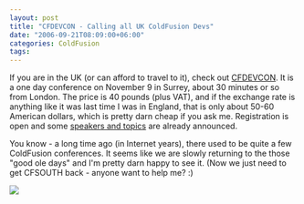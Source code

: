 ```yaml
---
layout: post
title: "CFDEVCON - Calling all UK ColdFusion Devs"
date: "2006-09-21T08:09:00+06:00"
categories: ColdFusion 
tags: 
---
```


If you are in the UK (or can afford to travel to it), check out <a href="http://www.cfdevcon.com/">CFDEVCON</a>. It is a one day conference on November 9 in Surrey, about 30 minutes or so from London. The price is 40 pounds (plus VAT), and if the exchange rate is anything like it was last time I was in England, that is only about 50-60 American dollars, which is pretty darn cheap if you ask me. Registration is open and some <a href="http://www.cfdevcon.com/#speakers">speakers and topics</a> are already announced.

You know - a long time ago (in Internet years), there used to be quite a few ColdFusion conferences. It seems like we are slowly returning to the those "good ole days" and I'm pretty darn happy to see it. (Now we just need to get CFSOUTH back - anyone want to help me? :)

<a href="http://www.cfdevcon.com"><img src="http://www.cfdevcon.com/images/banners/cfdevcon-banner-468x60.gif" border="0"></a>